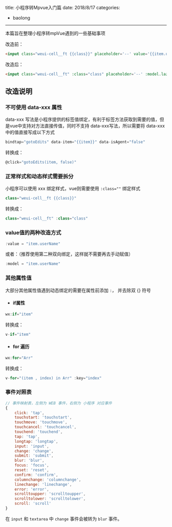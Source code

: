 title: 小程序转Mpvue入门篇
date: 2018/8/17
categories:
- baolong
---

本篇旨在整理小程序转mpVue遇到的一些基础事项

改造前：
```html
<input class="weui-cell__ft {{class}}" placeholder='--' value='{{item.userName}}' bindtap="gotoEdits" data-item="{{item}}" data-isAgent="false" disabled="{{disabledInput}}"></input>
```
改造后：
```html
<input class="weui-cell__ft" :class="class" placeholder='--' :model.lazy='item.userName' @click="gotoEdits(item, false)" :disabled="disabledInput"/>
```

<!--more-->
## 改造说明  

### 不可使用 data-xxx 属性
data-xxx 写法是小程序提供的标签值绑定，有利于标签方法获取到需要的值，但是vue中支持对方法直接传值，同时不支持 data-xxx写法，所以需要将 data-xxx 中的值直接写成以下方式

```javascript
bindtap="gotoEdits" data-item="{{item}}" data-isAgent="false"
```
转换成：

```javascript
@click="gotoEdits(item, false)"
```
### 正常样式和动态样式需要拆分
小程序可以使用 xxx 绑定样式，vue则需要使用 `:class=""` 绑定样式

```javascript
class="weui-cell__ft {{class}}"
```
转换成：

```javascript
class="weui-cell__ft" :class="class"
```
### value值的两种改造方式

```javascript
:value = "item.userName"
```
或者：（推荐使用第二种双向绑定，这样就不需要再去手动赋值）

```javascript
:model = "item.userName"
```


### 其他属性值

大部分其他属性值遇到动态绑定的需要在属性前添加 `:`， 并去除双 {} 符号

- #### if属性

```javascript
wx:if="item"
```
转换成：

```javascript
v-if="item"
```
- #### for 遍历

```javascript
wx:for="Arr"
```
转换成：

```javascript
v-for="(item , index) in Arr" :key="index"
```
### 事件对照表


```javascript
// 事件映射表，左侧为 WEB 事件，右侧为 小程序 对应事件
{
    click: 'tap',
    touchstart: 'touchstart',
    touchmove: 'touchmove',
    touchcancel: 'touchcancel',
    touchend: 'touchend',
    tap: 'tap',
    longtap: 'longtap',
    input: 'input',
    change: 'change',
    submit: 'submit',
    blur: 'blur',
    focus: 'focus',
    reset: 'reset',
    confirm: 'confirm',
    columnchange: 'columnchange',
    linechange: 'linechange',
    error: 'error',
    scrolltoupper: 'scrolltoupper',
    scrolltolower: 'scrolltolower',
    scroll: 'scroll'
}
```
在 `input` 和 `textarea` 中 `change` 事件会被转为 `blur` 事件。



